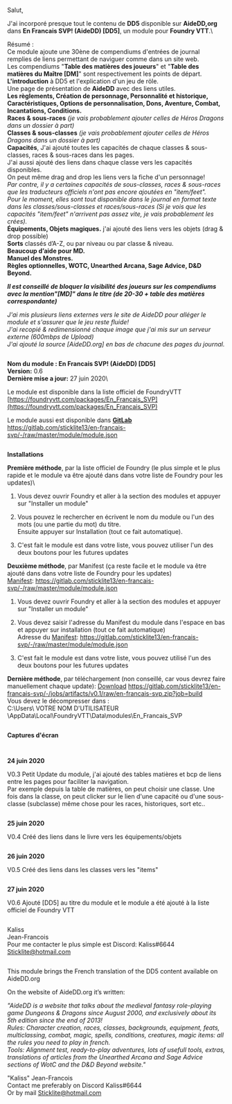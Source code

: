 Salut,

J'ai incorporé presque tout le contenu de **DD5** disponible sur **AideDD,org** dans **En Francais SVP! (AideDD) [DD5]**, un module pour **Foundry VTT**.\

Résumé :\
Ce module ajoute une 30ène de compendiums d'entrées de journal remplies de liens permettant de naviguer comme dans un site web.\
Les compendiums "**Table des matières des joueurs**" et "**Table des matières du Maître [DM]**" sont respectivement les points de départ.\
**L'introduction** à DD5 et l'explication d'un jeu de röle.\
Une page de présentation de **AideDD** avec des liens utiles.\
**Les règlements, Création de personnage, Personnalité et historique, Caractéristiques, Options de personnalisation, Dons, Aventure, Combat, Incantations, Conditions.**\
**Races & sous-races** *(je vais probablement ajouter celles de Héros Dragons dans un dossier à part)*\
**Classes & sous-classes** *(je vais probablement ajouter celles de Héros Dragons dans un dossier à part)*\
**Capacités**, J'ai ajouté toutes les capacités de chaque classes & sous-classes, races & sous-races dans les pages.\
J'ai aussi ajouté des liens dans chaque classe vers les capacités disponibles.\
On peut même drag and drop les liens vers la fiche d'un personnage!\
*Par contre, il y a certaines capacités de sous-classes, races & sous-races que les traducteurs officiels n'ont pas encore ajoutées en "item/feet".\
Pour le moment, elles sont tout disponible dans le journal en format texte dans les classes/sous-classes et races/sous-races (Si je vois que les capacités "item/feet" n'arrivent pas assez vite, je vais probablement les crées).*\
**Équipements, Objets magiques.**  j'ai ajouté des liens vers les objets (drag & drop possible)\
**Sorts** classés d’A-Z, ou par niveau ou par classe & niveau.\
**Beaucoup d’aide pour MD.**\
**Manuel des Monstres.**\
**Règles optionnelles, WOTC, Unearthed Arcana, Sage Advice, D&D Beyond.**

***Il est conseillé de bloquer la visibilité des joueurs sur les compendiums avec la mention"[MD]" dans le titre (de 20-30 + table des matières correspondante)***

*J'ai mis plusieurs liens externes vers le site de AideDD pour alléger le module et s'assurer que le jeu reste fluide!\
J'ai recopié & redimensionné chaque image que j'ai mis sur un serveur externe (600mbps de Upload)\
J'ai ajouté la source [AideDD.org] en bas de chacune des pages du journal.*

![<Ligne>](<http://play.elderultima.com/Foundry_Fr/images/Divers/Line_Divider_01.png>)

**Nom du module : En Francais SVP! (AideDD) [DD5]**\
**Version:** 0.6\
**Dernière mise a jour:** 27 juin 2020\

Le module est disponible dans la liste officiel de FoundryVTT\
[https://foundryvtt.com/packages/En_Francais_SVP](https://foundryvtt.com/packages/En_Francais_SVP)

Le module aussi est disponible dans [**GitLab**](https://gitlab.com/sticklite13/en-francais-svp/-/raw/master/module/module.json)\
https://gitlab.com/sticklite13/en-francais-svp/-/raw/master/module/module.json

![<Ligne>](<http://play.elderultima.com/Foundry_Fr/images/Divers/Line_Divider_01.png>)

**Installations**

**Première méthode**, par la liste officiel de Foundry (le plus simple et le plus rapide et le module va être ajouté dans dans votre liste de Foundry pour les updates)\
1) Vous devez ouvrir Foundry et aller à la section des modules et appuyer sur "Installer un module"
![<Ligne>](<http://play.elderultima.com/Foundry_Fr/images/Divers/Installation_01.png>)

2) Vous pouvez le rechercher en écrivent le nom du module ou l'un des mots (ou une partie du mot) du titre.\
Ensuite appuyer sur Installation (tout ce fait automatique).
![<Ligne>](<http://play.elderultima.com/Foundry_Fr/images/Divers/Installation_Recherche_01.jpg>)

3) C'est fait le module est dans votre liste, vous pouvez utiliser l'un des deux boutons pour les futures updates
![<Ligne>](<http://play.elderultima.com/Foundry_Fr/images/Divers/Installation_03.png>)

**Deuxième méthode**, par Manifest (ça reste facile et le module va être ajouté dans dans votre liste de Foundry pour les updates)\
[Manifest](https://gitlab.com/sticklite13/en-francais-svp/-/raw/master/module/module.json): https://gitlab.com/sticklite13/en-francais-svp/-/raw/master/module/module.json

1) Vous devez ouvrir Foundry et aller à la section des modules et appuyer sur "Installer un module"
![<Ligne>](<http://play.elderultima.com/Foundry_Fr/images/Divers/Installation_01.png>)

2) Vous devez saisir l'adresse du Manifest du module dans l'espace en bas et appuyer sur installation (tout ce fait automatique)\
Adresse du [Manifest](https://gitlab.com/sticklite13/en-francais-svp/-/raw/master/module/module.json): https://gitlab.com/sticklite13/en-francais-svp/-/raw/master/module/module.json
![<Ligne>](<http://play.elderultima.com/Foundry_Fr/images/Divers/Installation_02.png>)

3) C'est fait le module est dans votre liste, vous pouvez utilisé l'un des deux boutons pour les futures updates
![<Ligne>](<http://play.elderultima.com/Foundry_Fr/images/Divers/Installation_03.png>)

**Dernière méthode**, par téléchargement (non conseillé, car vous devrez faire manuellement chaque update):
[Download](https://gitlab.com/sticklite13/en-francais-svp/-/jobs/artifacts/v0.1/raw/en-francais-svp.zip?job=build") https://gitlab.com/sticklite13/en-francais-svp/-/jobs/artifacts/v0.1/raw/en-francais-svp.zip?job=build \
Vous devez le décompresser dans :\
C:\Users\ VOTRE NOM D'UTILISATEUR \AppData\Local\FoundryVTT\Data\modules\En_Francais_SVP

![<Ligne>](<http://play.elderultima.com/Foundry_Fr/images/Divers/Line_Divider_01.png>)

**Captures d'écran**

![<Ligne>](<http://play.elderultima.com/Foundry_Fr/images/Divers/Screenshot_01.jpg>)

![<Ligne>](<http://play.elderultima.com/Foundry_Fr/images/Divers/Line_Divider_01.png>)

**24 juin 2020**

V0.3 Petit Update du module, j'ai ajouté des tables matières et bcp de liens entre les pages pour faciliter la navigation.\
Par exemple depuis la table de matières, on peut choisir une classe. Une fois dans la classe, on peut clicker sur le lien d'une capacité ou d'une sous-classe (subclasse) même chose pour les races, historiques, sort etc..

![<Ligne>](<http://play.elderultima.com/Foundry_Fr/images/Divers/Screenshot_02_Tables.jpg>)

**25 juin 2020**

V0.4 Créé des liens dans le livre vers les équipements/objets

![<Ligne>](<http://play.elderultima.com/Foundry_Fr/images/Divers/Screenshot_03_objets.jpg>)

**26 juin 2020**

V0.5 Créé des liens dans les classes vers les "items"

![<Ligne>](<http://play.elderultima.com/Foundry_Fr/images/Divers/Screenshot_04_Liens_Classes.jpg>)

**27 juin 2020**

V0.6 Ajouté [DD5] au titre du module et le module a été ajouté à la liste officiel de Foundry VTT 

![<Ligne>](<http://play.elderultima.com/Foundry_Fr/images/Divers/Line_Divider_01.png>)

Kaliss \
Jean-Francois \
Pour me contacter le plus simple est Discord: Kaliss#6644 \
Sticklite@hotmail.com

![<Ligne>](<http://play.elderultima.com/Foundry_Fr/images/Divers/Line_Divider_01.png>)

This module brings the French translation of the DD5 content available on AideDD.org

On the website of AideDD.org it’s written:

*"AideDD is a website that talks about the medieval fantasy role-playing game Dungeons & Dragons since August 2000, and exclusively about its 5th edition since the end of 2013!\
Rules: Character creation, races, classes, backgrounds, equipment, feats, multiclassing, combat, magic, spells, conditions, creatures, magic items: all the rules you need to play in french.\
Tools: Alignment test, ready-to-play adventures, lots of usefull tools, extras, translations of articles from the Unearthed Arcana and Sage Advice sections of WotC and the D&D Beyond website."*

"Kaliss" Jean-Francois\
Contact me preferably on Discord Kaliss#6644\
Or by mail Sticklite@hotmail.com
